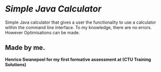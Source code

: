 # ***Simple Java Calculator***

Simple Java calculator that gives a user the functionality to use a calculator within the command line interface.
To my knowledge, there are no errors. However Optimisations can be made.

## Made by me.
**Henrico Swanepoel for my first formative assessment at (CTU Training Solutions)**
